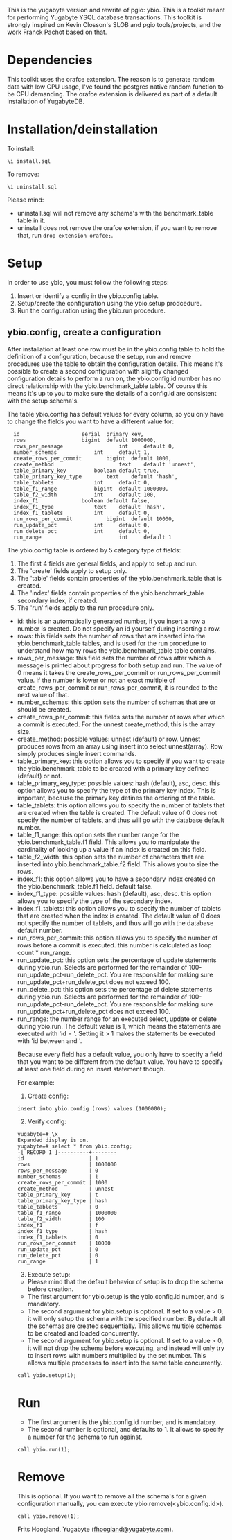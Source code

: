 This is the yugabyte version and rewrite of pgio: ybio.
This is a toolkit meant for performing Yugabyte YSQL database transactions.
This toolkit is strongly inspired on Kevin Closson's SLOB and pgio tools/projects, and the work Franck Pachot based on that.

# Dependencies
This toolkit uses the orafce extension. The reason is to generate random data with low CPU usage, I've found the postgres native random function to be CPU demanding.
The orafce extension is delivered as part of a default installation of YugabyteDB.

# Installation/deinstallation

To install:
```
\i install.sql
```

To remove:
```
\i uninstall.sql
```
Please mind:  
- uninstall.sql will not remove any schema's with the benchmark_table table in it.  
- uninstall does not remove the orafce extension, if you want to remove that, run `drop extension orafce;`.  

# Setup
In order to use ybio, you must follow the following steps:
1. Insert or identify a config in the ybio.config table.
2. Setup/create the configuration using the ybio.setup prodcedure.
3. Run the configuration using the ybio.run procedure.

## ybio.config, create a configuration
After installation at least one row must be in the ybio.config table to hold the definition of a configuration, because the setup, run and remove procedures use the table to obtain the configuration details.
This means it's possible to create a second configuration with slightly changed configuration details to perform a run on, the ybio.config.id number has no direct relationship with the ybio<nr>.benchmark_table table. Of course this means it's up to you to make sure the details of a config.id are consistent with the setup schema's.  

The table ybio.config has default values for every column, so you only have to change the fields you want to have a different value for:
```
  id 				    serial  primary key,
  rows 				    bigint  default 1000000,
  rows_per_message                  int     default 0,
  number_schemas		    int     default 1,
  create_rows_per_commit 	    bigint  default 1000,
  create_method                     text    default 'unnest',
  table_primary_key		    boolean default true,
  table_primary_key_type	    text    default 'hash',
  table_tablets			    int     default 0,
  table_f1_range		    bigint  default 1000000,
  table_f2_width		    int     default 100,
  index_f1			    boolean default false,
  index_f1_type			    text    default 'hash',
  index_f1_tablets		    int     default 0,
  run_rows_per_commit		    bigint  default 10000,
  run_update_pct		    int     default 0,
  run_delete_pct		    int     default 0,
  run_range                         int     default 1
```
The ybio.config table is ordered by 5 category type of fields:
1. The first 4 fields are general fields, and apply to setup and run.
2. The 'create' fields apply to setup only.
3. The 'table' fields contain properties of the ybio<nr>.benchmark_table that is created.
4. The 'index' fields contain properties of the ybio<nr>.benchmark_table secondary index, if created.
5. The 'run' fields apply to the run procedure only. 

- id: this is an automatically generated number, if you insert a row a number is created. Do not specify an id yourself during inserting a row.
- rows: this fields sets the number of rows that are inserted into the ybio<nr>.benchmark_table tables, and is used for the run procedure to understand how many rows the ybio<nr>.benchmark_table table contains.
- rows_per_message: this field sets the number of rows after which a message is printed about progress for both setup and run. The value of 0 means it takes the create_rows_per_commit or run_rows_per_commit value. If the number is lower or not an exact multiple of create_rows_per_commit or run_rows_per_commit, it is rounded to the next value of that.
- number_schemas: this option sets the number of schemas that are or should be created. 
- create_rows_per_commit: this fields sets the number of rows after which a commit is executed. For the unnest create_method, this is the array size.
- create_method: possible values: unnest (default) or row. Unnest produces rows from an array using insert into <table> select unnest(array). Row simply produces single insert commands.
- table_primary_key: this option allows you to specify if you want to create the ybio<nr>.benchmark_table to be created with a primary key defined (default) or not.
- table_primary_key_type: possible values: hash (default), asc, desc. this option allows you to specify the type of the primary key index. This is important, because the primary key defines the ordering of the table.
- table_tablets: this option allows you to specify the number of tablets that are created when the table is created. The default value of 0 does not specify the number of tablets, and thus will go with the database default number.
- table_f1_range: this option sets the number range for the ybio<nr>.benchmark_table.f1 field. This allows you to manipulate the cardinality of looking up a value if an index is created on this field.
- table_f2_width: this option sets the number of characters that are inserted into ybio<nr>.benchmark_table.f2 field. This allows you to size the rows.
- index_f1: this option allows you to have a secondary index created on the ybio<nr>.benchmark_table.f1 field. default false.
- index_f1_type: possible values: hash (default), asc, desc. this option allows you to specify the type of the secondary index. 
- index_f1_tablets: this option allows you to specify the number of tablets that are created when the index is created. The default value of 0 does not specify the number of tablets, and thus will go with the database default number.
- run_rows_per_commit: this option allows you to specify the number of rows before a commit is executed. this number is calculated as loop count * run_range.
- run_update_pct: this option sets the percentage of update statements during ybio.run. Selects are performed for the remainder of 100-run_update_pct-run_delete_pct. You are responsible for making sure run_update_pct+run_delete_pct does not exceed 100.
- run_delete_pct: this option sets the percentage of delete statements during ybio.run. Selects are performed for the remainder of 100-run_update_pct-run_delete_pct. You are responsible for making sure run_update_pct+run_delete_pct does not exceed 100.
- run_range: the number range for an executed select, update or delete during ybio.run. The default value is 1, which means the statements are executed with 'id = <nr>'. Setting it > 1 makes the statements be executed with 'id between <nr> and <nr>'. 

Because every field has a default value, you only have to specify a field that you want to be different from the default value. You have to specify at least one field during an insert statement though.

For example:
1. Create config:
```
insert into ybio.config (rows) values (1000000);
```
2. Verify config:
```
yugabyte=# \x
Expanded display is on.
yugabyte=# select * from ybio.config;
-[ RECORD 1 ]----------+--------
id                     | 1
rows                   | 1000000
rows_per_message       | 0
number_schemas         | 1
create_rows_per_commit | 1000
create_method          | unnest
table_primary_key      | t
table_primary_key_type | hash
table_tablets          | 0
table_f1_range         | 1000000
table_f2_width         | 100
index_f1               | f
index_f1_type          | hash
index_f1_tablets       | 0
run_rows_per_commit    | 10000
run_update_pct         | 0
run_delete_pct         | 0
run_range              | 1
```
  
3. Execute setup: 
- Please mind that the default behavior of setup is to drop the schema before creation.
- The first argument for ybio.setup is the ybio.config.id number, and is mandatory.
- The second argument for ybio.setup is optional. If set to a value > 0, it will only setup the schema with the specified number. By default all the schemas are created sequentially. This allows multiple schemas to be created and loaded concurrently.
- The second argument for ybio.setup is optional. If set to a value > 0, it will not drop the schema before executing, and instead will only try to insert rows with numbers multiplied by the set number. This allows multiple processes to insert into the same table concurrently.
```
call ybio.setup(1);
```

# Run
- The first argument is the ybio.config.id number, and is mandatory.
- The second number is optional, and defaults to 1. It allows to specify a number for the schema to run against.
```
call ybio.run(1);
```

# Remove
This is optional. If you want to remove all the schema's for a given configuration manually, you can execute ybio.remove(<ybio.config.id>).
```
call ybio.remove(1);
```

Frits Hoogland, Yugabyte (fhoogland@yugabyte.com).
